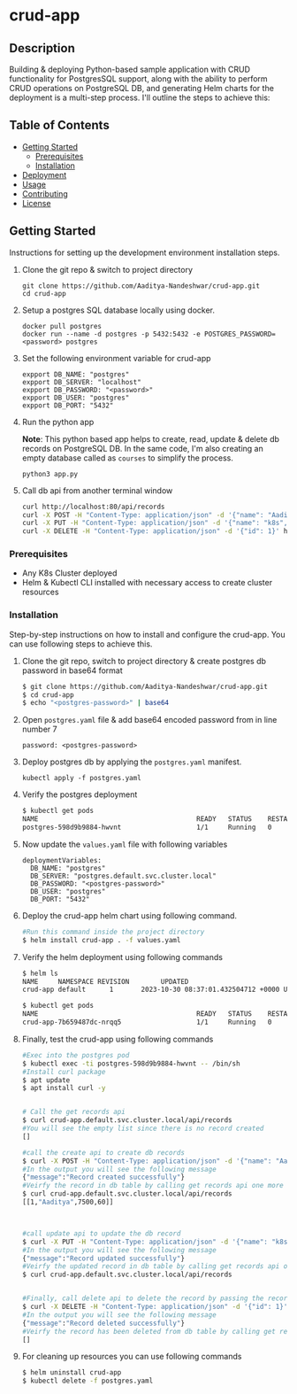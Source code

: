 # crud-app

## Description

Building & deploying Python-based sample application with CRUD functionality for PostgresSQL support, along with the ability to perform CRUD operations on PostgreSQL DB, and generating Helm charts for the deployment is a multi-step process. I'll outline the steps to achieve this:

## Table of Contents

- [Getting Started](#getting-started)
  - [Prerequisites](#prerequisites)
  - [Installation](#installation)
- [Deployment](#deployment)
- [Usage](#usage)
- [Contributing](#contributing)
- [License](#license)

## Getting Started

Instructions for setting up the development environment installation steps.

1. Clone the git repo & switch to project directory 

    ```
    git clone https://github.com/Aaditya-Nandeshwar/crud-app.git
    cd crud-app
   ```
2. Setup a postgres SQL database locally using docker. 

    ```
   docker pull postgres
   docker run --name -d postgres -p 5432:5432 -e POSTGRES_PASSWORD=<password> postgres
   ```
3. Set the following environment variable for crud-app

    ```
    expport DB_NAME: "postgres"
    expport DB_SERVER: "localhost"
    expport DB_PASSWORD: "<password>"
    expport DB_USER: "postgres"
    expport DB_PORT: "5432"
   ```
   
4. Run the python app

    **Note**: This python based app helps to create, read, update & delete db records on PostgreSQL DB. In the same code, I'm also creating an empty database called as `courses` to simplify the process.  

    ```
    python3 app.py 
   ```
   
6. Call db api from another terminal window

    ```bash
    curl http://localhost:80/api/records
    curl -X POST -H "Content-Type: application/json" -d '{"name": "Aaditya", "fees": 7500, "duration": 60}' http://localhost:80/api/create
    curl -X PUT -H "Content-Type: application/json" -d '{"name": "k8s", "fees": 7500, "duration": 60}' http://localhost:80/api/update/1
    curl -X DELETE -H "Content-Type: application/json" -d '{"id": 1}' http://localhost:80/api/delete/1
    ```

### Prerequisites

* Any K8s Cluster deployed
* Helm & Kubectl CLI installed with necessary access to create cluster resources

### Installation

Step-by-step instructions on how to install and configure the crud-app. You can use following steps to achieve this.

1. Clone the git repo, switch to project directory & create postgres db password in base64 format
    ```bash
    $ git clone https://github.com/Aaditya-Nandeshwar/crud-app.git
    $ cd crud-app
    $ echo "<postgres-password>" | base64
    ```


2. Open `postgres.yaml` file & add base64 encoded password from in line number 7 
    
    ```
   password: <postgres-password>
   ```

3. Deploy postgres db by applying the `postgres.yaml` manifest.
    ```
   kubectl apply -f postgres.yaml
   ```
4. Verify the postgres deployment
    ```bash
   $ kubectl get pods 
   NAME                                        READY   STATUS    RESTARTS   AGE
   postgres-598d9b9884-hwvnt                   1/1     Running   0          23s
   ```
5. Now update the `values.yaml` file with following variables
    ```
   deploymentVariables:
      DB_NAME: "postgres"
      DB_SERVER: "postgres.default.svc.cluster.local"
      DB_PASSWORD: "<postgres-password>"
      DB_USER: "postgres"
      DB_PORT: "5432"
   ```
6. Deploy the crud-app helm chart using following command.

    ```bash
   #Run this command inside the project directory
   $ helm install crud-app . -f values.yaml
   ```
8. Verify the helm deployment using following commands
    ```bash
   $ helm ls
   NAME     NAMESPACE REVISION        UPDATED                                STATUS         CHART         APP VERSION
   crud-app default      1       2023-10-30 08:37:01.432504712 +0000 UTC    deployed     crud-app-0.1.0      1.16.0  
   
   $ kubectl get pods
   NAME                                        READY   STATUS    RESTARTS   AGE
   crud-app-7b659487dc-nrqq5                   1/1     Running   0          12s
   ```
9. Finally, test the crud-app using following commands

    ```bash
    #Exec into the postgres pod
    $ kubectl exec -ti postgres-598d9b9884-hwvnt -- /bin/sh
    #Install curl package 
    $ apt update 
    $ apt install curl -y
   
   
    # Call the get records api 
    $ curl crud-app.default.svc.cluster.local/api/records
    #You will see the empty list since there is no record created
    []
   
    #call the create api to create db records
    $ curl -X POST -H "Content-Type: application/json" -d '{"name": "Aaditya", "fees": 7500, "duration": 60}' crud-app.default.svc.cluster.local/api/create
    #In the output you will see the following message
    {"message":"Record created successfully"}
    #Veirfy the record in db table by calling get records api one more time
    $ curl crud-app.default.svc.cluster.local/api/records
    [[1,"Aaditya",7500,60]]
   
   
   
    #call update api to update the db record
    $ curl -X PUT -H "Content-Type: application/json" -d '{"name": "k8s", "fees": 7500, "duration": 60}' crud-app.default.svc.cluster.local/api/update/1
    #In the output you will see the following message
    {"message":"Record updated successfully"}
    #Veirfy the updated record in db table by calling get records api one more time
    $ curl crud-app.default.svc.cluster.local/api/records
   
   
    #Finally, call delete api to delete the record by passing the record "id"
    $ curl -X DELETE -H "Content-Type: application/json" -d '{"id": 1}' crud-app.default.svc.cluster.local/api/delete/1
    #In the output you will see the following message
    {"message":"Record deleted successfully"}
    #Veirfy the record has been deleted from db table by calling get records api one more time
    []
     ```
   
10. For cleaning up resources you can use following commands

     ```bash
    $ helm uninstall crud-app 
    $ kubectl delete -f postgres.yaml
    ```